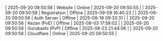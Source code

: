 | 2025-09-20 09:50:58 | Website | Online | 2025-09-20 09:50:55 |
| 2025-09-20 09:50:58 | Registration | Offline | 2025-09-09 16:40:23 |
| 2025-09-20 09:50:58 | Auth Server | Offline | 2025-08-18 09:33:31 |
| 2025-09-20 09:50:58 | Kezan (PvE) | Offline | 2025-08-03 17:58:02 |
| 2025-09-20 09:50:58 | Gurubashi (PvP) | Offline | 2025-08-23 21:44:06 |
| 2025-09-20 09:50:58 | Cloudflare | Online | 2025-09-20 09:50:55 |

